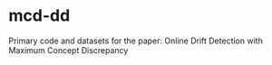 # mcd-dd
Primary code and datasets for the paper: Online Drift Detection with Maximum Concept Discrepancy
